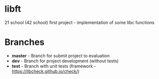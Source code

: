 # libft
21 school (42 school) first project - implementation of some libc functions

# Branches
* **master** - Branch for submit project to evaluation
* **dev** - Branch for project development (without tests)
* **test** - Branch with unit tests (framework - https://libcheck.github.io/check/)
